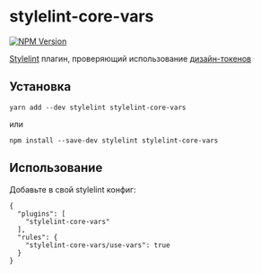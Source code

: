 # stylelint-core-vars

[![NPM Version](https://img.shields.io/npm/v/stylelint-core-vars.svg)](https://www.npmjs.com/package/stylelint-core-vars)

[Stylelint](http://stylelint.io) плагин, проверяющий использование [дизайн-токенов](https://github.com/alfa-laboratory/core-components/tree/master/packages/vars/src)

## Установка

```
yarn add --dev stylelint stylelint-core-vars
```
или
```
npm install --save-dev stylelint stylelint-core-vars
```

## Использование

Добавьте в свой stylelint конфиг:

```
{
  "plugins": [
    "stylelint-core-vars"
  ],
  "rules": {
    "stylelint-core-vars/use-vars": true
  }
}
```
